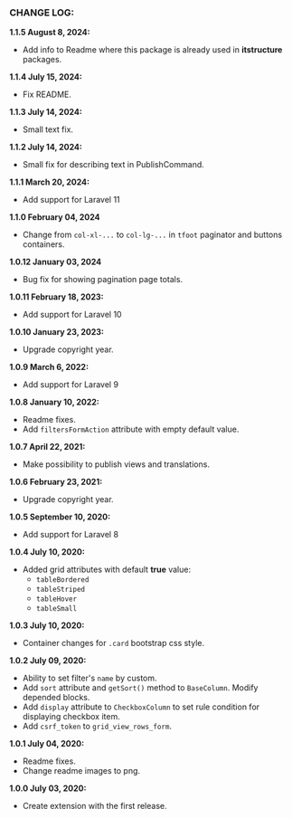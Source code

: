 ### CHANGE LOG:

**1.1.5 August 8, 2024:**
- Add info to Readme where this package is already used in **itstructure** packages.

**1.1.4 July 15, 2024:**
- Fix README.

**1.1.3 July 14, 2024:**
- Small text fix.

**1.1.2 July 14, 2024:**
- Small fix for describing text in PublishCommand.

**1.1.1 March 20, 2024:**
- Add support for Laravel 11

**1.1.0 February 04, 2024**
- Change from `col-xl-...` to `col-lg-...` in `tfoot` paginator and buttons containers.

**1.0.12 January 03, 2024**
- Bug fix for showing pagination page totals.

**1.0.11 February 18, 2023:**
- Add support for Laravel 10

**1.0.10 January 23, 2023:**
- Upgrade copyright year.

**1.0.9 March 6, 2022:**
- Add support for Laravel 9

**1.0.8 January 10, 2022:**
- Readme fixes.
- Add `filtersFormAction` attribute with empty default value.

**1.0.7 April 22, 2021:**
- Make possibility to publish views and translations.

**1.0.6 February 23, 2021:**
- Upgrade copyright year.

**1.0.5 September 10, 2020:**
- Add support for Laravel 8

**1.0.4 July 10, 2020:**
- Added grid attributes with default **true** value:
    - `tableBordered`
    - `tableStriped`
    - `tableHover`
    - `tableSmall`

**1.0.3 July 10, 2020:**
- Container changes for `.card` bootstrap css style.

**1.0.2 July 09, 2020:**
- Ability to set filter's `name` by custom.
- Add `sort` attribute and `getSort()` method to `BaseColumn`. Modify depended blocks.
- Add `display` attribute to `CheckboxColumn` to set rule condition for displaying checkbox item.
- Add `csrf_token` to `grid_view_rows_form`.

**1.0.1 July 04, 2020:**
- Readme fixes.
- Change readme images to png.

**1.0.0 July 03, 2020:**
- Create extension with the first release.

